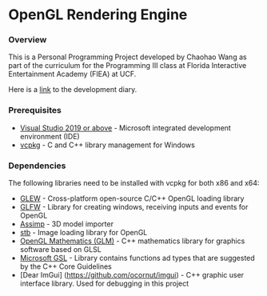 # OpenGL Rendering Engine
### Overview
This is a Personal Programming Project developed by Chaohao Wang as part of the curriculum for the Programming III class at Florida Interactive Entertainment Academy (FIEA) at UCF.

Here is a [link](https://chaohaowang.wordpress.com/blog/) to the development diary.

### Prerequisites
* [Visual Studio 2019 or above](https://visualstudio.microsoft.com/) - Microsoft integrated development environment (IDE)
* [vcpkg](https://github.com/Microsoft/vcpkg) - C and C++ library management for Windows

### Dependencies
The following libraries need to be installed with vcpkg for both x86 and x64:

* [GLEW](http://glew.sourceforge.net/) - Cross-platform open-source C/C++ OpenGL loading library
* [GLFW](https://www.glfw.org/) - Library for creating windows, receiving inputs and events for OpenGL
* [Assimp](https://www.assimp.org/) - 3D model importer
* [stb](https://github.com/nothings/stb) - Image loading library for OpenGL
* [OpenGL Mathematics (GLM)](https://glm.g-truc.net/0.9.9/index.html) - C++ mathematics library for graphics software based on GLSL
* [Microsoft GSL](https://github.com/microsoft/GSL) - Library contains functions ad types that are suggested by the C++ Core Guidelines
* [Dear ImGui] (https://github.com/ocornut/imgui) - C++ graphic user interface library. Used for debugging in this project
